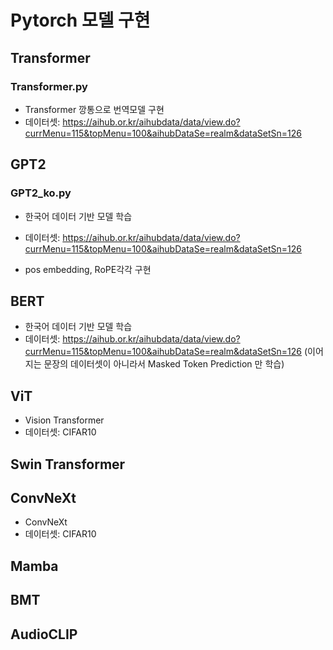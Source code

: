 # Pytorch 모델 구현

## Transformer

### Transformer.py

- Transformer 깡통으로 번역모델 구현
- 데이터셋: https://aihub.or.kr/aihubdata/data/view.do?currMenu=115&topMenu=100&aihubDataSe=realm&dataSetSn=126

## GPT2

### GPT2_ko.py

- 한국어 데이터 기반 모델 학습
- 데이터셋: https://aihub.or.kr/aihubdata/data/view.do?currMenu=115&topMenu=100&aihubDataSe=realm&dataSetSn=126

- pos embedding,  RoPE각각 구현

## BERT

- 한국어 데이터 기반 모델 학습
- 데이터셋: https://aihub.or.kr/aihubdata/data/view.do?currMenu=115&topMenu=100&aihubDataSe=realm&dataSetSn=126
  (이어지는 문장의 데이터셋이 아니라서 Masked Token Prediction 만 학습)

## ViT

- Vision Transformer
- 데이터셋: CIFAR10

## Swin Transformer

## ConvNeXt

- ConvNeXt
- 데이터셋: CIFAR10

## Mamba

## BMT

## AudioCLIP
